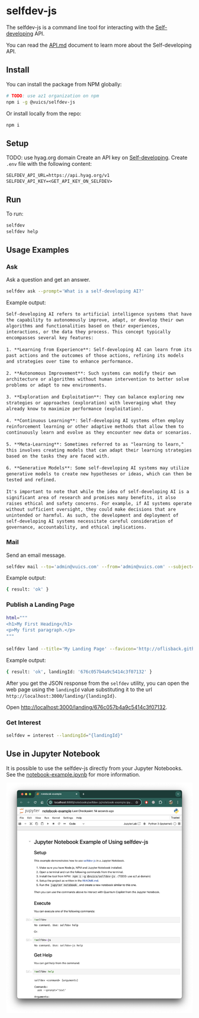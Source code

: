 # selfdev-js

The selfdev-js is a command line tool for interacting with the [Self-developing](https://hyag.org) API.

You can read the [API.md](./API.md) document to learn more about the Self-developing API.

## Install

You can install the package from NPM globally:
```bash
# TODO: use az1 organization on npm
npm i -g @vuics/selfdev-js
```

Or install locally from the repo:
```bash
npm i
```

## Setup

TODO: use hyag.org domain
Create an API key on [Self-developing](https://hyag.org/keys).
Create `.env` file with the following content:
```
SELFDEV_API_URL=https://api.hyag.org/v1
SELFDEV_API_KEY=<GET_API_KEY_ON_SELFDEV>
```

## Run

To run:
```bash
selfdev
selfdev help
```

## Usage Examples

### Ask

Ask a question and get an answer.
```bash
selfdev ask --prompt='What is a self-developing AI?'
```
Example output:
```
Self-developing AI refers to artificial intelligence systems that have the capability to autonomously improve, adapt, or develop their own algorithms and functionalities based on their experiences, interactions, or the data they process. This concept typically encompasses several key features:

1. **Learning from Experience**: Self-developing AI can learn from its past actions and the outcomes of those actions, refining its models and strategies over time to enhance performance.

2. **Autonomous Improvement**: Such systems can modify their own architecture or algorithms without human intervention to better solve problems or adapt to new environments.

3. **Exploration and Exploitation**: They can balance exploring new strategies or approaches (exploration) with leveraging what they already know to maximize performance (exploitation).

4. **Continuous Learning**: Self-developing AI systems often employ reinforcement learning or other adaptive methods that allow them to continuously learn and evolve as they encounter new data or scenarios.

5. **Meta-Learning**: Sometimes referred to as "learning to learn," this involves creating models that can adapt their learning strategies based on the tasks they are faced with.

6. **Generative Models**: Some self-developing AI systems may utilize generative models to create new hypotheses or ideas, which can then be tested and refined.

It's important to note that while the idea of self-developing AI is a significant area of research and promises many benefits, it also raises ethical and safety concerns. For example, if AI systems operate without sufficient oversight, they could make decisions that are unintended or harmful. As such, the development and deployment of self-developing AI systems necessitate careful consideration of governance, accountability, and ethical implications.
```

### Mail

Send an email message.
```bash
selfdev mail --to='admin@vuics.com' --from='admin@vuics.com' --subject='Email Test' --text='Hello, World!'
```
Example output:
```bash
{ result: 'ok' }
```

### Publish a Landing Page

```bash
html="""
<h1>My First Heading</h1>
<p>My first paragraph.</p>
"""

selfdev land --title='My Landing Page' --favicon='http://oflisback.github.io/react-favicon/img/github.ico' --body='{html}' --interestForm='true'
```
Example output:
```bash
{ result: 'ok', landingId: '676c057b4a9c5414c3f07132' }
```
After you get the JSON response from the `selfdev` utility, you can open the web page using the `landingId` value substituting it to the url `http://localhost:3000/landing/{landingId}`.

Open [http://localhost:3000/landing/676c057b4a9c5414c3f07132](http://localhost:3000/landing/676c057b4a9c5414c3f07132).

### Get Interest

```bash
selfdev = interest --landingId="{landingId}"
```


## Use in Jupyter Notebook

It is possible to use the selfdev-js directly from your Jupyter Notebooks.
See the [notebook-example.ipynb](./notebook-example.ipynb) for more information.

![Screenshot of Jupyther Notebook Example](./notebook-screenshot.png)


